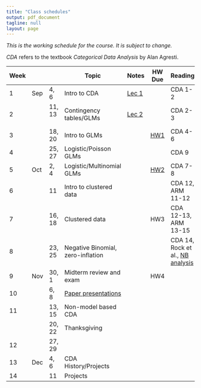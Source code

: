 ```yaml
---
title: "Class schedules"
output: pdf_document
tagline: null
layout: page
---
```


*This is the working schedule for the course. It is subject to change.*

_CDA_ refers to the textbook _Categorical Data Analysis_ by Alan Agresti.

Week |       |     | Topic   | Notes | HW Due | Reading
---- | ----- | --- | ------- | ----- |:------:| -------
 1   | Sep | 4, 6   | Intro to CDA | [Lec 1](../assets/slides/lec1-intro-CDA/lecture1-intro-CDA.pdf) || CDA 1-2
 2   |     | 11, 13  &nbsp;| Contingency tables/GLMs | [Lec 2](../assets/slides/lec2-contingency-tables/lecture2-contingency-tables.pdf) <!--[Lec 3](../assets/slides/lec3-contingency-tables-continued/lec3-contingency-tables-continued.pdf), [Lec 4](../assets/slides/lec4/lec4-contingency-tables.pdf)--> | | CDA 2-3
 3   |     | 18, 20 | Intro to GLMs | <!--[Lec 5](../assets/slides/lec5-glms/lec5-glms.pdf), [Lec 6](../assets/slides/lec6/lec6.pdf)--> | [HW1](../assets/homework/hw1.pdf) | CDA 4-6
 4   |     | 25, 27 | Logistic/Poisson GLMs | <!--[Lec 7](../assets/slides/lec7/lec7.pdf), [Lec 8](../assets/slides/lec8/Lecture_8.pdf)--> | | CDA 9
 5   | Oct | 2, 4   | Logistic/Multinomial GLMs |<!-- [Lec 9](../assets/slides/lec9/Lecture_9.pdf), [Lec 10](../assets/slides/lec10/lec10.pdf)-->  | [HW2](../assets/homework/hw2.pdf) | CDA 7-8
 6   |     | 11     | Intro to clustered data | <!--[Lec 11](../assets/slides/lec11/lec11.pdf)-->  || CDA 12, ARM 11-12
 7   |     | 16, 18 | Clustered data | <!--[Lec 12](../assets/slides/lec12/lec12.pdf) [example](../assets/code/poisson-glmm-simulation.html)--> | HW3<!--[](../assets/homework/hw3.pdf)--> | CDA 12-13, ARM 13-15
 8   |     | 23, 25 | Negative Binomial, zero-inflation | <!--[Lec 13-14](../assets/slides/lec13-14/lecture13-14-CDA.pdf)--> || CDA 14, Rock et al., [NB analysis](../assets/code/negative-binomial-case-counts.nb.html)
 9   | Nov | 30, 1  | Midterm review and exam | | HW4  | 
 10  |     | 6, 8   | [Paper presentations](paper-presentations.html) | | | 
 11  |     | 13, 15 | Non-model based CDA |  |  | 
     |     | 20, 22 | Thanksgiving | | <!--[Exam](exam-resubmission.html)--> | 
 12  |     | 27, 29 | | | <!--HW4--> | 
 13  | Dec | 4, 6   | CDA History/Projects | || 
 14  |     | 11     | Projects | || 

<!-- remaining topics:

 - correlated data:
    - marginal vs. RE models?
    - GEE for repeated observations
    - GLMMs
    - multilevel models
    - inference about variance components
 - beta-binomial vs. Logistic mixed effects model, link to overdispersion
 - negative binomial (14.5), link to overdispersion
 - zero-inflated models
 - ML classification algorithms? (ISL or chapter 15)

-->


<!--[Lec 1](../assets/slides/lec1-intro-CDA/lec1-intro-CDA.pdf)-->
